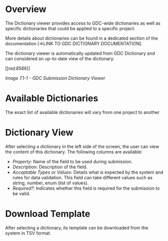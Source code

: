 # Overview

The Dictionary viewer provides access to GDC-wide dictionaries as well as specific dictionaries that could be applied to a specific project.

More details about dictionaries can be found in a dedicated section of the documentation [=>LINK TO GDC DICTIONARY DOCUMENTATION].

The dictionary viewer is automatically updated from GDC Dictionary and can considered an up-to-date view of the dictionary.

[[nid:8566]]

_Image 7.1-1 - GDC Submission Dictionary Viewer_

# Available Dictionaries

The exact list of available dictionaries will vary from one project to another

# Dictionary View

After selecting a dictionary in the left side of the screen, the user can view the content of this dictionary. The following columns are available:

* _Property_: Name of the field to be used during submission.
* _Description_: Description of the field.
* _Acceptable Types or Values_: Details what is expected by the system and rules for data validation. This field can take different values such as string, number, enum (list of values).
* _Required?_: Indicates whether this field is required for the submission to be valid.

# Download Template

After selecting a dictionary, its template can be downloaded from the system in TSV format.
